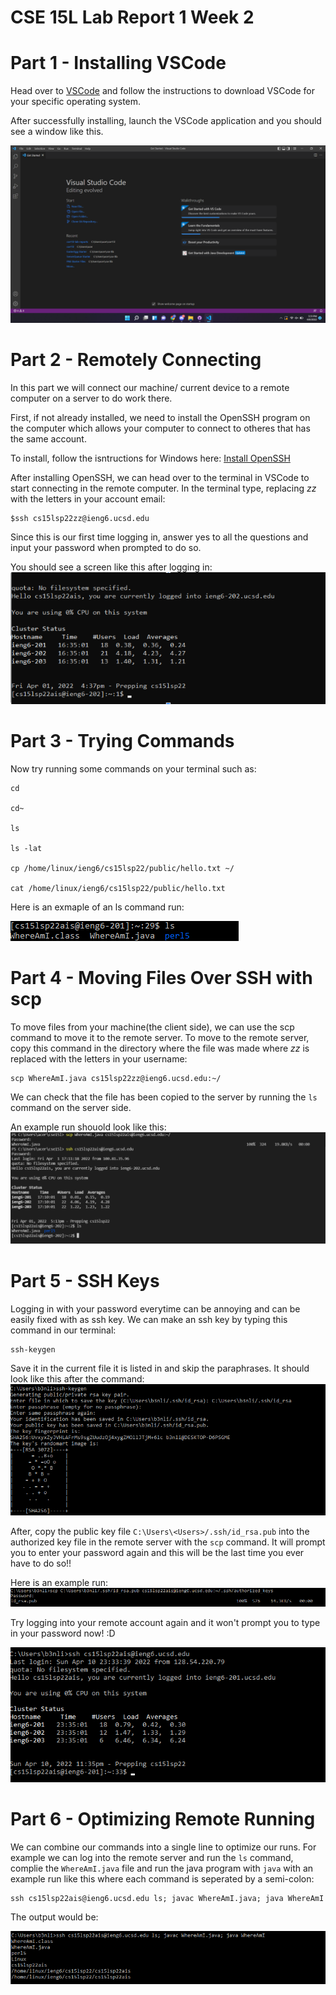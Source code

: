 # **CSE 15L Lab Report 1 Week 2**

# Part 1 - Installing VSCode
Head over to [VSCode](https://code.visualstudio.com/) and follow the instructions to download VSCode for your specific operating system.

After successfully installing, launch the VSCode application and you should see a window like this.

![Image](VSCode_main_menu.png)

# Part 2 - Remotely Connecting
In this part we will connect our machine/ current device to a remote computer on a server to do work there.

First, if not already installed, we need to install the OpenSSH program on the computer which allows your computer to connect to otheres that has the same account.

To install, follow the isntructions for Windows here: [Install OpenSSH](https://docs.microsoft.com/en-us/windows-server/administration/openssh/openssh_install_firstuse)

After installing OpenSSH, we can head over to the terminal in VSCode to start connecting in the remote computer. In the terminal type, replacing *zz* with the letters in your account email:
```
$ssh cs15lsp22zz@ieng6.ucsd.edu
```
Since this is our first time logging in, answer yes to all the questions and input your password when prompted to do so.

You should see a screen like this after logging in:
![Image](ssh_login.png)

# Part 3 - Trying Commands
Now try running some commands on your terminal such as:
```
cd

cd~

ls

ls -lat

cp /home/linux/ieng6/cs15lsp22/public/hello.txt ~/

cat /home/linux/ieng6/cs15lsp22/public/hello.txt
```

Here is an exmaple of an ls command run: 

![Image](ls_command.png)

# Part 4 - Moving Files Over SSH with scp
To move files from your machine(the client side), we can use the scp command to move it to the remote server. To move to the remote server, copy this command in the directory where the file was made where *zz* is replaced with the letters in your username: 
```
scp WhereAmI.java cs15lsp22zz@ieng6.ucsd.edu:~/
```
We can check that the file has been copied to the server by running the ```ls``` command on the server side.

An example run shouold look like this:
![Image](scp_command.png)

# Part 5 - SSH Keys
Logging in with your password everytime can be annoying and can be easily fixed with as ssh key. We can make an ssh key by typing this command in our terminal:
```
ssh-keygen
```
Save it in the current file it is listed in and skip the paraphrases. It should look like this after the command:
![Image](keygen.png)

After, copy the public key file ```C:\Users\<Users>/.ssh/id_rsa.pub``` into the authorized key file in the remote server with the ```scp``` command. It will prompt you to enter your password again and this will be the last time you ever have to do so!!

Here is an example run:
![Image](authorized_key_copy.png)

Try logging into your remote account again and it won't prompt you to type in your password now! :D

![Image](no_pw.png)

# Part 6 - Optimizing Remote Running
We can combine our commands into a single line to optimize our runs. For example we can log into the remote server and run the ```ls``` command, complie the ```WhereAmI.java``` file and run the java program with ```java``` with an example run like this where each command is seperated by a semi-colon:
```
ssh cs15lsp22ais@ieng6.ucsd.edu ls; javac WhereAmI.java; java WhereAmI
```

The output would be: 

![Image](optimized_run.png)